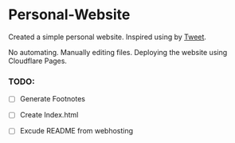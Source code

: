 ﻿# Personal-Website

  

Created a simple personal website.
Inspired using by [Tweet](https://twitter.com/everestpipkin/status/1588636275942502400?s=20&t=ugmG3OLXRUIKGov6VA4zEQ).

No automating. Manually editing files. Deploying the website using Cloudflare Pages.

### TODO:
 - [ ] Generate Footnotes
 - [ ] Create Index.html
 - [ ] Excude README from webhosting
 

